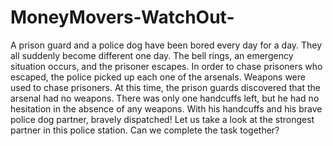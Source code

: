# MoneyMovers-WatchOut-
A prison guard and a police dog have been bored every day for a day. They all suddenly become different one day. The bell rings, an emergency situation occurs, and the prisoner escapes. In order to chase prisoners who escaped, the police picked up each one of the arsenals. Weapons were used to chase prisoners. At this time, the prison guards discovered that the arsenal had no weapons. There was only one handcuffs left, but he had no hesitation in the absence of any weapons.
With his handcuffs and his brave police dog partner, bravely dispatched! Let us take a look at the strongest partner in this police station. Can we complete the task together?
